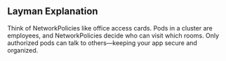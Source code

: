 ## Layman Explanation

Think of NetworkPolicies like office access cards. Pods in a cluster are employees, and NetworkPolicies decide who can visit which rooms. Only authorized pods can talk to others—keeping your app secure and organized.
